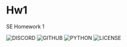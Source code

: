 # Hw1
SE Homework 1


![DISCORD](https://img.shields.io/badge/Discord-7289DA?style=for-the-badge&logo=discord&logoColor=white)
![GITHUB](https://img.shields.io/badge/GitHub-100000?style=for-the-badge&logo=github&logoColor=white)
![PYTHON](https://img.shields.io/badge/Python-3776AB?style=for-the-badge&logo=python&logoColor=white)
![LICENSE](https://img.shields.io/github/license/Devesh/MIT.svg)
